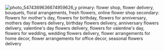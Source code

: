 ![photo_5474369636674959626_y](https://github.com/user-attachments/assets/9c48223e-a8cf-40c6-a48a-9586c220b5d6)
primary:
flower shop, flower delivery, bouquets, floral arrangements, fresh flowers, online flower shop
secondary:
flowers for mother's day, flowers for birthday, flowers for anniversary, mothers day flowers delivery, birthday flowers delivery, anniversary flowers delivery, 
valentine's day flowers delivery, flowers for valentine's day, flowers for wedding, wedding flowers delivery, flower arrangements for home decor, flower arrangements for office decor, 
seasonal flowers delivery
